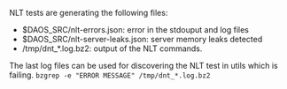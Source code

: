 NLT tests are generating the following files:
- $DAOS\_SRC/nlt-errors.json: error in the stdouput and log files
- $DAOS\_SRC/nlt-server-leaks.json: server memory leaks detected
- /tmp/dnt\_*.log.bz2: output of the NLT commands.

The last log files can be used for discovering the NLT test in utils which is failing.
```bzgrep -e "ERROR MESSAGE" /tmp/dnt_*.log.bz2```
